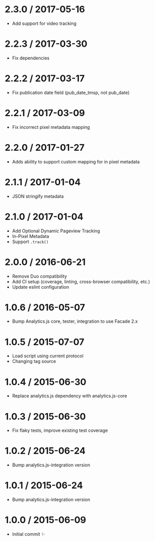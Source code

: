 2.3.0 / 2017-05-16
==================

  * Add support for video tracking

2.2.3 / 2017-03-30
==================

  * Fix dependencies 

2.2.2 / 2017-03-17
==================

  * Fix publication date field (pub_date_tmsp, not pub_date)

2.2.1 / 2017-03-09
==================

  * Fix incorrect pixel metadata mapping 

2.2.0 / 2017-01-27
==================

  * Adds ability to support custom mapping for in pixel metadata 

2.1.1 / 2017-01-04
==================

  * JSON stringify metadata

2.1.0 / 2017-01-04
==================

  * Add Optional Dynamic Pageview Tracking
  * In-Pixel Metadata
  * Support `.track()`

2.0.0 / 2016-06-21
==================

  * Remove Duo compatibility
  * Add CI setup (coverage, linting, cross-browser compatibility, etc.)
  * Update eslint configuration

1.0.6 / 2016-05-07
==================

  * Bump Analytics.js core, tester, integration to use Facade 2.x

1.0.5 / 2015-07-07
==================

  * Load script using current protocol
  * Changing tag source

1.0.4 / 2015-06-30
==================

  * Replace analytics.js dependency with analytics.js-core

1.0.3 / 2015-06-30
==================

  * Fix flaky tests, improve existing test coverage

1.0.2 / 2015-06-24
==================

  * Bump analytics.js-integration version

1.0.1 / 2015-06-24
==================

  * Bump analytics.js-integration version

1.0.0 / 2015-06-09
==================

  * Initial commit :sparkles:
